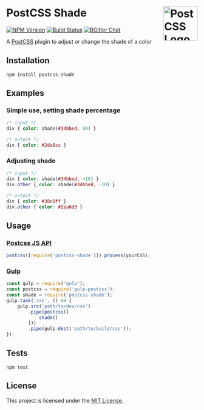 # PostCSS Shade [<img src="https://postcss.github.io/postcss/logo.svg" alt="PostCSS Logo" width="90" height="90" align="right">](https://github.com/postcss/postcss)
[![NPM Version](https://img.shields.io/npm/v/postcss-shade.svg)](https://www.npmjs.com/package/postcss-shade)
[![Build Status](https://travis-ci.org/arpadHegedus/postcss-shade.svg?branch=master)](https://travis-ci.org/arpadHegedus/postcss-shade)
[![BGitter Chat](https://img.shields.io/badge/chat-gitter-blue.svg)](https://gitter.im/postcss/postcss)

A [PostCSS](https://github.com/postcss/postcss) plugin to adjust or change the shade of a color


## Installation

```
npm install postcss-shade
```

## Examples

### Simple use, setting shade percentage
```css
/* input */
div { color: shade(#34bbed, 80) }
```
```css
/* output */
div { color: #2da0cc }
```

### Adjusting shade
```css
/* input */
div { color: shade(#34bbed, +10) }
div.other { color: shade(#34bbed, -10) }
```
```css
/* output */
div { color: #38c8ff }
div.other { color: #2ea6d3 }
```

## Usage

### [Postcss JS API](https://github.com/postcss/postcss#js-api)

```js
postcss([require('postcss-shade')]).process(yourCSS);
```

### [Gulp](https://github.com/gulpjs/gulp)

```js
const gulp = require('gulp');
const postcss = require('gulp-postcss');
const shade = require('postcss-shade');
gulp.task('css', () => {
    gulp.src('path/to/dev/css')
        .pipe(postcss([
            shade()
        ]))
        .pipe(gulp.dest('path/to/build/css'));
});
```

## Tests

```
npm test
```

## License
This project is licensed under the [MIT License](./LICENSE).
